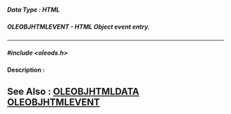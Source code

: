 ##### Data Type : HTML
##### OLEOBJHTMLEVENT - HTML Object event entry.
---
##### #include <oleods.h>
**Description :**

**See Also :**
[OLEOBJHTMLDATA](D:/md_files/OLEOBJHTMLDATA.md)
[OLEOBJHTMLEVENT](D:/md_files/OLEOBJHTMLEVENT.md)
---
